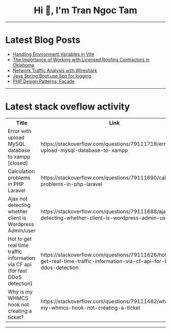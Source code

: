 <h1 align="center">Hi 👋, I'm Tran Ngoc Tam</h1>

---

# Latest Blog Posts 
<!-- BLOG-POST-LIST:START -->
- [Handling Environment Variables in Vite](https://dev.to/padmajothi_athimoolam_23d/handling-environment-variables-in-vite-480b)
- [The Importance of Working with Licensed Roofing Contractors in Oklahoma](https://dev.to/jerrywalters/the-importance-of-working-with-licensed-roofing-contractors-in-oklahoma-34kf)
- [Network Traffic Analysis with Wireshark](https://dev.to/attiliohimeki/network-traffic-analysis-with-wireshark-4cbf)
- [Java Spring Boot use Seq for logging](https://dev.to/minhaz1217/java-spring-boot-use-seq-for-logging-39fm)
- [PHP Design Patterns: Facade](https://dev.to/xxzeroxx/php-design-patterns-facade-4doo)
<!-- BLOG-POST-LIST:END -->

---

# Latest stack oveflow activity
<table>
  <tr><th>Title</th><th>Link</th></tr>
  <!-- STACKOVERFLOW:START --><tr><td>Error with upload MySQL database to xampp [closed]</td><td>https://stackoverflow.com/questions/79111718/error-with-upload-mysql-database-to-xampp</td></tr><tr><td>Calculation problems in PHP Laravel</td><td>https://stackoverflow.com/questions/79111690/calculation-problems-in-php-laravel</td></tr><tr><td>Ajax not detecting whether client is Wordpress Admin/user</td><td>https://stackoverflow.com/questions/79111688/ajax-not-detecting-whether-client-is-wordpress-admin-user</td></tr><tr><td>Hot to get real time traffic information via CF api &lpar;for fast DDoS detection&rpar;</td><td>https://stackoverflow.com/questions/79111626/hot-to-get-real-time-traffic-information-via-cf-api-for-fast-ddos-detection</td></tr><tr><td>Why is my WHMCS hook not creating a ticket?</td><td>https://stackoverflow.com/questions/79111482/why-is-my-whmcs-hook-not-creating-a-ticket</td></tr><!-- STACKOVERFLOW:END -->
</table>

---


